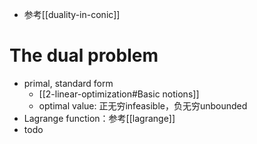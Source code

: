 - 参考[[duality-in-conic]]
# The dual problem
- primal, standard form
  - [[2-linear-optimization#Basic notions]]
  - optimal value: 正无穷infeasible，负无穷unbounded
- Lagrange function：参考[[lagrange]]
- todo